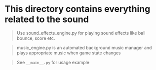 # This directory contains everything related to the sound

> Use sound_effects_engine.py for playing sound effects like ball bounce, score etc.

> music_engine.py is an automated background music manager and plays appropriate music when game state changes

> See `__main__.py` for usage example